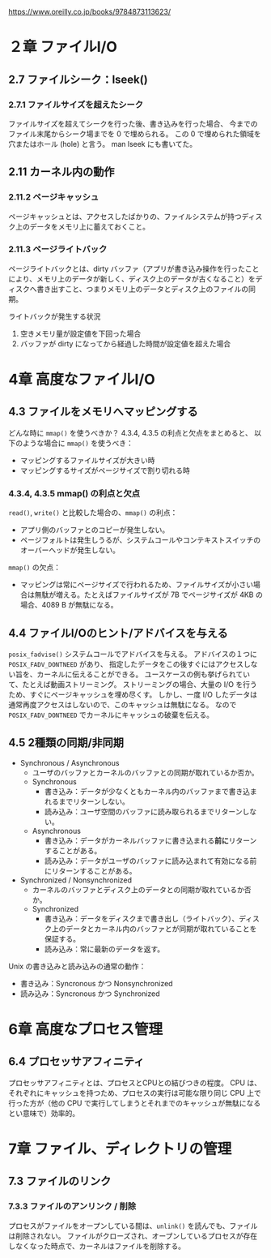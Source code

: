 https://www.oreilly.co.jp/books/9784873113623/

# ２章 ファイルI/O

## 2.7 ファイルシーク：lseek()

### 2.7.1 ファイルサイズを超えたシーク

ファイルサイズを超えてシークを行った後、書き込みを行った場合、
今までのファイル末尾からシーク場までを 0 で埋められる。
この 0 で埋められた領域を穴またはホール (hole) と言う。
man lseek にも書いてた。

## 2.11 カーネル内の動作

### 2.11.2 ページキャッシュ

ページキャッシュとは、アクセスしたばかりの、ファイルシステムが持つディスク上のデータをメモリ上に蓄えておくこと。

### 2.11.3 ページライトバック

ページライトバックとは、dirty バッファ（アプリが書き込み操作を行ったことにより、メモリ上のデータが新しく、ディスク上のデータが古くなること）をディスクへ書き出すこと、つまりメモリ上のデータとディスク上のファイルの同期。

ライトバックが発生する状況

1. 空きメモリ量が設定値を下回った場合
2. バッファが dirty になってから経過した時間が設定値を超えた場合

# 4章 高度なファイルI/O

## 4.3 ファイルをメモリへマッピングする

どんな時に `mmap()` を使うべきか？
4.3.4, 4.3.5 の利点と欠点をまとめると、
以下のような場合に `mmap()` を使うべき：

* マッピングするファイルサイズが大きい時
* マッピングするサイズがページサイズで割り切れる時

### 4.3.4, 4.3.5  mmap() の利点と欠点

`read()`, `write()` と比較した場合の、`mmap()` の利点：

* アプリ側のバッファとのコピーが発生しない。
* ページフォルトは発生しうるが、システムコールやコンテキストスイッチのオーバーヘッドが発生しない。

`mmap()` の欠点：

* マッピングは常にページサイズで行われるため、ファイルサイズが小さい場合は無駄が増える。たとえばファイルサイズが 7B でページサイズが 4KB の場合、4089 B が無駄になる。

## 4.4 ファイルI/Oのヒント/アドバイスを与える

`posix_fadvise()` システムコールでアドバイスを与える。
アドバイスの１つに `POSIX_FADV_DONTNEED` があり、
指定したデータをこの後すぐにはアクセスしない旨を、カーネルに伝えることができる。
ユースケースの例も挙げられていて、たとえば動画ストリーミング。
ストリーミングの場合、大量の I/O を行うため、すぐにページキャッシュを埋め尽くす。
しかし、一度 I/O したデータは通常再度アクセスはしないので、このキャッシュは無駄になる。
なので `POSIX_FADV_DONTNEED` でカーネルにキャッシュの破棄を伝える。

## 4.5 2種類の同期/非同期

* Synchronous / Asynchronous
  * ユーザのバッファとカーネルのバッファとの同期が取れているか否か。
  * Synchronous
    * 書き込み：データが少なくともカーネル内のバッファまで書き込まれるまでリターンしない。
    * 読み込み：ユーザ空間のバッファに読み取られるまでリターンしない。
  * Asynchronous
    * 書き込み：データがカーネルバッファに書き込まれる**前に**リターンすることがある。
    * 読み込み：データがユーザのバッファに読み込まれて有効になる前にリターンすることがある。
* Synchronized / Nonsynchronized
  * カーネルのバッファとディスク上のデータとの同期が取れているか否か。
  * Synchronized
    * 書き込み：データをディスクまで書き出し（ライトバック）、ディスク上のデータとカーネル内のバッファとが同期が取れていることを保証する。
    * 読み込み：常に最新のデータを返す。

Unix の書き込みと読み込みの通常の動作：

- 書き込み：Syncronous かつ Nonsynchronized
- 読み込み：Syncronous かつ Synchronized

# 6章 高度なプロセス管理

## 6.4 プロセッサアフィニティ

プロセッサアフィニティとは、プロセスとCPUとの結びつきの程度。
CPU は、それぞれにキャッシュを持つため、プロセスの実行は可能な限り同じ CPU 上で行った方が（他の CPU で実行してしまうとそれまでのキャッシュが無駄になるとい意味で）効率的。

# 7章 ファイル、ディレクトリの管理

## 7.3 ファイルのリンク

### 7.3.3 ファイルのアンリンク / 削除

プロセスがファイルをオープンしている間は、`unlink()` を読んでも、ファイルは削除されない。
ファイルがクローズされ、オープンしているプロセスが存在しなくなった時点で、カーネルはファイルを削除する。
